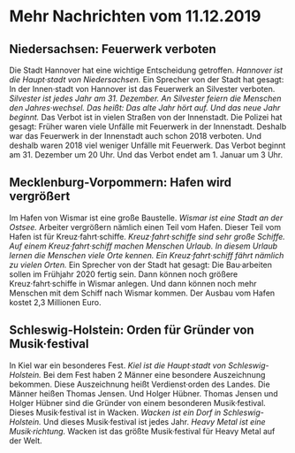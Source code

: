 # Mehr Nachrichten vom 11.12.2019


## Niedersachsen: Feuerwerk verboten
Die Stadt Hannover hat eine wichtige Entscheidung getroffen. 
*Hannover ist die Haupt·stadt von Niedersachsen.* Ein Sprecher von der Stadt hat gesagt: In der Innen·stadt von Hannover ist das Feuerwerk an Silvester verboten. 
*Silvester ist jedes Jahr am 31. Dezember.* 
*An Silvester feiern die Menschen den Jahres·wechsel.* *Das heißt:* 
*Das alte Jahr hört auf.* 
*Und das neue Jahr beginnt.* Das Verbot ist in vielen Straßen von der Innenstadt. Die Polizei hat gesagt: Früher waren viele Unfälle mit Feuerwerk in der Innenstadt. Deshalb war das Feuerwerk in der Innenstadt auch schon 2018 verboten. Und deshalb waren 2018 viel weniger Unfälle mit Feuerwerk. Das Verbot beginnt am 31. Dezember um 20 Uhr. Und das Verbot endet am 1. Januar um 3 Uhr. 

## Mecklenburg-Vorpommern: Hafen wird vergrößert
Im Hafen von Wismar ist eine große Baustelle. 
*Wismar ist eine Stadt an der Ostsee.* Arbeiter vergrößern nämlich einen Teil vom Hafen. Dieser Teil vom Hafen ist für Kreuz·fahrt·schiffe. 
*Kreuz·fahrt·schiffe sind sehr große Schiffe.* 
*Auf einem Kreuz·fahrt·schiff machen Menschen Urlaub.* 
*In diesem Urlaub lernen die Menschen viele Orte kennen.* 
*Ein Kreuz·fahrt·schiff fährt nämlich zu vielen Orten.* Ein Sprecher von der Stadt hat gesagt: Die Bau·arbeiten sollen im Frühjahr 2020 fertig sein. Dann können noch größere Kreuz·fahrt·schiffe in Wismar anlegen. Und dann können noch mehr Menschen mit dem Schiff nach Wismar kommen. Der Ausbau vom Hafen kostet 2,3 Millionen Euro. 

## Schleswig-Holstein: Orden für Gründer von Musik·festival
In Kiel war ein besonderes Fest. 
*Kiel ist die Haupt·stadt von Schleswig-Holstein.* Bei dem Fest haben 2 Männer eine besondere Auszeichnung bekommen. Diese Auszeichnung heißt Verdienst·orden des Landes. Die Männer heißen Thomas Jensen. Und Holger Hübner. Thomas Jensen und Holger Hübner sind die Gründer von einem besonderen Musik·festival. Dieses Musik·festival ist in Wacken. 
*Wacken ist ein Dorf in Schleswig-Holstein.* Und dieses Musik·festival ist jedes Jahr. 
*Heavy Metal ist eine Musik·richtung.* Wacken ist das größte Musik·festival für Heavy Metal auf der Welt. 
